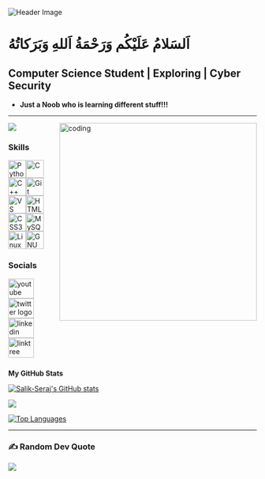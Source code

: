 <img src="Header_Image.png" alt="Header Image"> </img>


 ‏اَلسَلامُ عَلَيْكُم وَرَحْمَةُ اَللهِ وَبَرَكاتُهُ‎
========================================================================================================================================

Computer Science Student | Exploring | Cyber Security
--------------------------------------------------------------------

- <b>Just a Noob who is learning different stuff!!!</b>
---





<img align="right" alt="coding" width= "400" src="https://user-images.githubusercontent.com/74038190/229223263-cf2e4b07-2615-4f87-9c38-e37600f8381a.gif"> 

<a href="https://www.x.com/code_with_ssn" target="_blank" rel="noreferrer"><img
src="https://img.shields.io/twitter/follow/code_with_ssn?logo=twitter&style=for-the-badge&color=0891b2&labelColor=1c1917"
/></a>

### Skills


<p align="left">
<a href="https://www.python.org/" target="_blank" rel="noreferrer"><img src="https://raw.githubusercontent.com/danielcranney/readme-generator/main/public/icons/skills/python-colored.svg" width="36" height="36" alt="Python" /></a><a href="https://docs.microsoft.com/en-us/cpp/?view=msvc-170" target="_blank" rel="noreferrer"><img src="https://raw.githubusercontent.com/danielcranney/readme-generator/main/public/icons/skills/c-colored.svg" width="36" height="36" alt="C" /></a><a href="https://docs.microsoft.com/en-us/cpp/?view=msvc-170" target="_blank" rel="noreferrer"><img src="https://raw.githubusercontent.com/danielcranney/readme-generator/main/public/icons/skills/cplusplus-colored.svg" width="36" height="36" alt="C++" /></a><a href="https://git-scm.com/" target="_blank" rel="noreferrer"><img src="https://raw.githubusercontent.com/danielcranney/readme-generator/main/public/icons/skills/git-colored.svg" width="36" height="36" alt="Git" /></a><a href="https://code.visualstudio.com/" target="_blank" rel="noreferrer"><img src="https://raw.githubusercontent.com/danielcranney/readme-generator/main/public/icons/skills/visualstudiocode.svg" width="36" height="36" alt="VS Code" /></a><a href="https://developer.mozilla.org/en-US/docs/Glossary/HTML5" target="_blank" rel="noreferrer"><img src="https://raw.githubusercontent.com/danielcranney/readme-generator/main/public/icons/skills/html5-colored.svg" width="36" height="36" alt="HTML5" /></a><a href="https://www.w3.org/TR/CSS/#css" target="_blank" rel="noreferrer"><img src="https://raw.githubusercontent.com/danielcranney/readme-generator/main/public/icons/skills/css3-colored.svg" width="36" height="36" alt="CSS3" /></a><a href="https://www.mysql.com/" target="_blank" rel="noreferrer"><img src="https://raw.githubusercontent.com/danielcranney/readme-generator/main/public/icons/skills/mysql-colored.svg" width="36" height="36" alt="MySQL" /></a><a href="https://www.linux.org" target="_blank" rel="noreferrer"><img src="https://raw.githubusercontent.com/danielcranney/readme-generator/main/public/icons/skills/linux-colored.svg" width="36" height="36" alt="Linux" /></a><a href="https://www.gnu.org/software/bash/" target="_blank" rel="noreferrer"><img src="https://raw.githubusercontent.com/danielcranney/readme-generator/main/public/icons/skills/gnubash.svg" width="36" height="36" alt="GNU Bash" /></a>
</p>


### Socials

<div align="left">
  <a href="https://www.youtube.com/@Yt.CodeWithSsn" target="_blank">
    <img src="https://raw.githubusercontent.com/maurodesouza/profile-readme-generator/master/src/assets/icons/social/youtube/default.svg" width="52" height="40" alt="youtube logo"  />
  </a>
  <a href="https://x.com/code_with_ssn" target="_blank">
    <img src="https://raw.githubusercontent.com/maurodesouza/profile-readme-generator/master/src/assets/icons/social/twitter/default.svg" width="52" height="40" alt="twitter logo"  />
  </a>
  <a href="https://www.linkedin.com/in/salik-seraj-naik" target="_blank">
    <img src="https://raw.githubusercontent.com/maurodesouza/profile-readme-generator/master/src/assets/icons/social/linkedin/default.svg" width="52" height="40" alt="linkedin logo"  />
  </a>
  <a href="https://linktr.ee/SalikSerajNaik" target="_blank">
    <img src="https://raw.githubusercontent.com/maurodesouza/profile-readme-generator/master/src/assets/icons/social/linktree/default.svg" width="52" height="40" alt="linktree logo"  />
  </a>
</div>

###
<b>My GitHub Stats</b>

<a href="http://www.github.com/Salik-Seraj"><img src="https://github-readme-stats.vercel.app/api?username=Salik-Seraj&show_icons=true&hide=&count_private=true&title_color=10b981&text_color=ffffff&icon_color=0891b2&bg_color=1c1917&hide_border=true&show_icons=true" alt="Salik-Seraj's GitHub stats" /></a>

<a href="http://www.github.com/Salik-Seraj"><img src="https://github-readme-streak-stats.herokuapp.com/?user=Salik-Seraj&stroke=ffffff&background=1c1917&ring=10b981&fire=10b981&currStreakNum=ffffff&currStreakLabel=10b981&sideNums=ffffff&sideLabels=ffffff&dates=ffffff&hide_border=true" /></a>

<a href="https://github.com/Salik-Seraj" align="left"><img src="https://github-readme-stats.vercel.app/api/top-langs/?username=Salik-Seraj&langs_count=10&title_color=10b981&text_color=ffffff&icon_color=0891b2&bg_color=1c1917&hide_border=true&locale=en&custom_title=Top%20%Languages" alt="Top Languages" /></a>

---  

 
### ✍️ Random Dev Quote
![](https://quotes-github-readme.vercel.app/api?type=horizontal&theme=radical)

